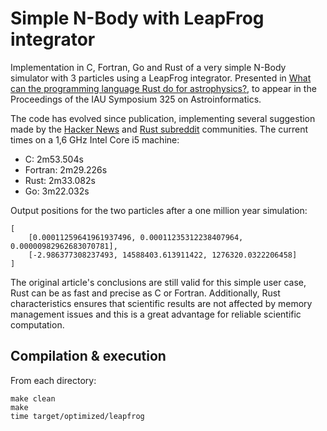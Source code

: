# Simple N-Body with LeapFrog integrator

Implementation in C, Fortran, Go and Rust of a very simple N-Body simulator with 3 particles using a LeapFrog integrator. Presented in [What can the programming language Rust do for astrophysics?](https://arxiv.org/abs/1702.02951), to appear in the Proceedings of the IAU Symposium 325 on Astroinformatics.

The code has evolved since publication, implementing several suggestion made by the [Hacker News](https://news.ycombinator.com/item?id=13632894) and [Rust subreddit](https://www.reddit.com/r/rust/comments/5trref/what_can_rust_do_for_astrophysics/) communities. The current times on a 1,6 GHz Intel Core i5 machine:

- C: 2m53.504s
- Fortran: 2m29.226s
- Rust: 2m33.082s
- Go: 3m22.032s

Output positions for the two particles after a one million year simulation:

```
[
    [0.00011259641961937496, 0.00011235312238407964, 0.00000982962683070781],
    [-2.986377308237493, 14588403.613911422, 1276320.0322206458]
]
```

The original article's conclusions are still valid for this simple user case, Rust can be as fast and precise as C or Fortran. Additionally, Rust characteristics ensures that scientific results are not affected by memory management issues and this is a great advantage for reliable scientific computation.

## Compilation & execution

From each directory:

```
make clean
make
time target/optimized/leapfrog 
```
